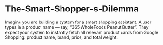 # The-Smart-Shopper-s-Dilemma
Imagine you are building a system for a smart shopping assistant. A user types in a product name — say, “365 WholeFoods Peanut Butter”. They expect your system to instantly fetch all relevant product cards from Google Shopping: product name, brand, price, and total weight.
# 
